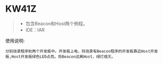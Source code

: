 ﻿# KW41Z
>* 包含Beacon和Host两个例程。
>* IDE：IAR


使用说明:

    分别烧录程序到两个开发板中。开发板上电，将烧录有Beacon程序的开发板靠近Host开发板,Host开发板绿色LED点亮。将Beacon远离Host，绿灯熄灭。

